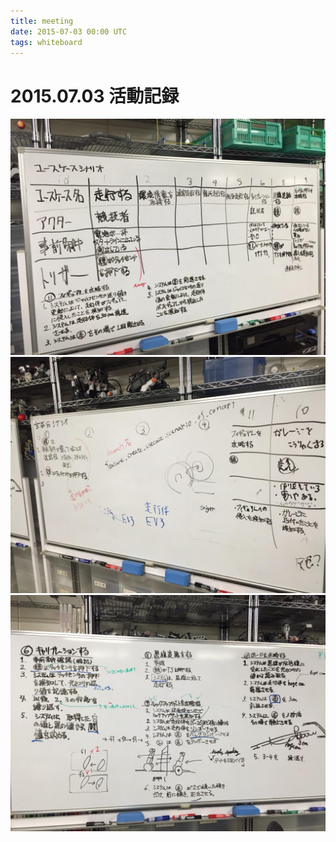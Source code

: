 ```yaml
---
title: meeting
date: 2015-07-03 00:00 UTC
tags: whiteboard
---
```


# 2015.07.03 活動記録

![whiteboard1](./20150703_01.jpg)
![whiteboard2](./20150703_02.jpg)
![whiteboard3](./20150703_03.jpg)
